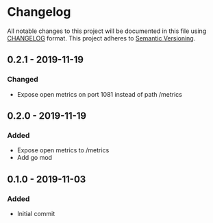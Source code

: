 # Changelog
All notable changes to this project will be documented in this file using [CHANGELOG](https://keepachangelog.com/en/0.3.0/) format.
This project adheres to [Semantic Versioning](https://semver.org/spec/v2.0.0.html).

## 0.2.1 - 2019-11-19
### Changed
- Expose open metrics on port 1081 instead of path /metrics

## 0.2.0 - 2019-11-19
### Added
- Expose open metrics to /metrics
- Add go mod

## 0.1.0 - 2019-11-03
### Added
- Initial commit
